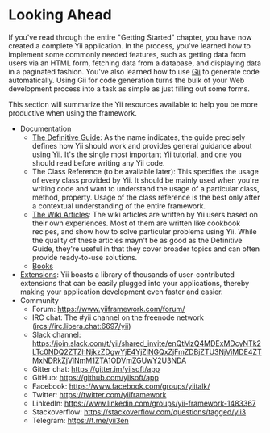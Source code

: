 # Looking Ahead

If you've read through the entire "Getting Started" chapter, you have now created a complete Yii application.
In the process, you've learned how to implement some commonly needed features, such as getting data from users
via an HTML form, fetching data from a database, and displaying data in a paginated fashion. You've also learned how
to use [Gii](gii.md) to generate code automatically. Using Gii for code generation turns the bulk of your Web development
process into a task as simple as just filling out some forms. 

This section will summarize the Yii resources available to help you be more productive when using the framework.

* Documentation
    - [The Definitive Guide](../README.md):
      As the name indicates, the guide precisely defines how Yii should work and provides general guidance
      about using Yii. It's the single most important Yii tutorial, and one you should read 
      before writing any Yii code.
    - The Class Reference (to be available later):
      This specifies the usage of every class provided by Yii. It should be mainly used when you're writing
      code and want to understand the usage of a particular class, method, property. Usage of the class reference
      is the best only after a contextual understanding of the entire framework.
    - [The Wiki Articles](https://www.yiiframework.com/wiki?version=all&tag=yii3):
      The wiki articles are written by Yii users based on their own experiences. Most of them are written
      like cookbook recipes, and show how to solve particular problems using Yii. While the quality of these
      articles mayn't be as good as the Definitive Guide, they're useful in that they cover broader topics
      and can often provide ready-to-use solutions.
    - [Books](https://www.yiiframework.com/doc/)
* [Extensions](https://www.yiiframework.com/extensions/):
  Yii boasts a library of thousands of user-contributed extensions that can be easily plugged into your applications,
  thereby making your application development even faster and easier.
* Community
    - Forum: <https://www.yiiframework.com/forum/>
    - IRC chat: The #yii channel on the freenode network (<ircs://irc.libera.chat:6697/yii>)
    - Slack channel: <https://join.slack.com/t/yii/shared_invite/enQtMzQ4MDExMDcyNTk2LTc0NDQ2ZTZhNjkzZDgwYjE4YjZlNGQxZjFmZDBjZTU3NjViMDE4ZTMxNDRkZjVlNmM1ZTA1ODVmZGUwY2U3NDA>
    - Gitter chat: <https://gitter.im/yiisoft/app>
    - GitHub: <https://github.com/yiisoft/app>
    - Facebook: <https://www.facebook.com/groups/yiitalk/>
    - Twitter: <https://twitter.com/yiiframework>
    - LinkedIn: <https://www.linkedin.com/groups/yii-framework-1483367>
    - Stackoverflow: <https://stackoverflow.com/questions/tagged/yii3>
    - Telegram: <https://t.me/yii3en>
